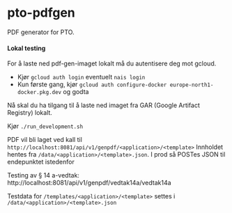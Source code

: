 # pto-pdfgen

PDF generator for PTO.

#### Lokal testing
For å laste ned pdf-gen-imaget lokalt må du autentisere deg mot gcloud.

- Kjør `gcloud auth login` eventuelt `nais login`
- Kun første gang, kjør `gcloud auth configure-docker europe-north1-docker.pkg.dev` og godta

Nå skal du ha tilgang til å laste ned imaget fra GAR (Google Artifact Registry) lokalt.

Kjør `./run_development.sh`

PDF vil bli laget ved kall til `http://localhost:8081/api/v1/genpdf/<application>/<template>`
Innholdet hentes fra `/data/<application>/<template>.json`. I prod så POSTes JSON til endepunktet istedenfor

Testing av § 14 a-vedtak: http://localhost:8081/api/v1/genpdf/vedtak14a/vedtak14a


Testdata for `/templates/<application>/<template>` settes i `/data/<application>/<template>.json` 
